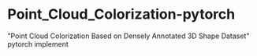 # Point_Cloud_Colorization-pytorch
"Point Cloud Colorization Based on Densely Annotated 3D Shape Dataset" pytorch implement
